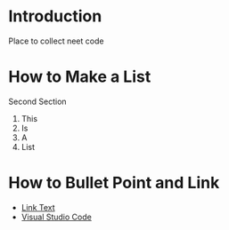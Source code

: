 # Introduction 
Place to collect neet code

# How to Make a List
Second Section
1.	This
2.	Is
3.	A
4.	List

# How to Bullet Point and Link
- [Link Text](https://www.google.com.au/)
- [Visual Studio Code](https://github.com/Microsoft/vscode)